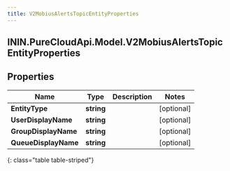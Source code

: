```yaml
---
title: V2MobiusAlertsTopicEntityProperties
---
```

## ININ.PureCloudApi.Model.V2MobiusAlertsTopicEntityProperties

## Properties

|Name | Type | Description | Notes|
|------------ | ------------- | ------------- | -------------|
| **EntityType** | **string** |  | [optional] |
| **UserDisplayName** | **string** |  | [optional] |
| **GroupDisplayName** | **string** |  | [optional] |
| **QueueDisplayName** | **string** |  | [optional] |
{: class="table table-striped"}


